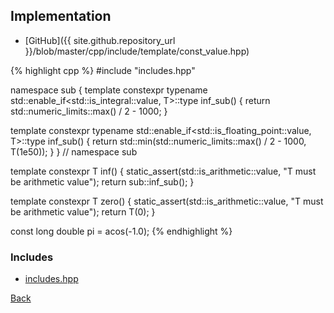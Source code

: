 ## Implementation

- [GitHub]({{ site.github.repository_url }}/blob/master/cpp/include/template/const_value.hpp)

{% highlight cpp %}
#include "includes.hpp"


namespace sub {
template <typename T>
constexpr typename std::enable_if<std::is_integral<T>::value, T>::type
inf_sub() {
  return std::numeric_limits<T>::max() / 2 - 1000;
}

template <typename T>
constexpr typename std::enable_if<std::is_floating_point<T>::value, T>::type
inf_sub() {
  return std::min(std::numeric_limits<T>::max() / 2 - 1000, T(1e50));
}
}  // namespace sub

template <typename T> constexpr T inf() {
  static_assert(std::is_arithmetic<T>::value, "T must be arithmetic value");
  return sub::inf_sub<T>();
}

template <typename T> constexpr T zero() {
  static_assert(std::is_arithmetic<T>::value, "T must be arithmetic value");
  return T(0);
}

const long double pi = acos(-1.0);
{% endhighlight %}

### Includes

- [includes.hpp](includes)

[Back](../..)

